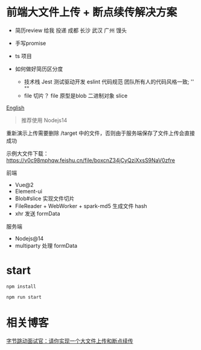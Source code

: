 # 前端大文件上传 + 断点续传解决方案

- 简历review 给我 投递 成都 长沙 武汉 广州  馒头
- 手写promise
- ts 项目

- 如何做好简历区分度
    - 技术栈
        Jest  测试驱动开发
        eslint 代码规范 团队所有人的代码风格一致; '' ""
    - file 切片？
        file 原型是blob 二进制对象 slice


[English](./readme-en.md)

> 推荐使用 Nodejs14

重新演示上传需要删除 /target 中的文件，否则由于服务端保存了文件上传会直接成功

示例大文件下载：https://v0c98mphqw.feishu.cn/file/boxcnZ34jCyQziXxsS9NaV0zfre


前端
* Vue@2
* Element-ui  
* Blob#slice 实现文件切片
* FileReader + WebWorker + spark-md5 生成文件 hash
* xhr 发送 formData

服务端
* Nodejs@14
* multiparty 处理 formData

# start

```
npm install
```

```
npm run start
```

# 相关博客
[字节跳动面试官：请你实现一个大文件上传和断点续传](https://juejin.im/post/5dff8a26e51d4558105420ed
)
